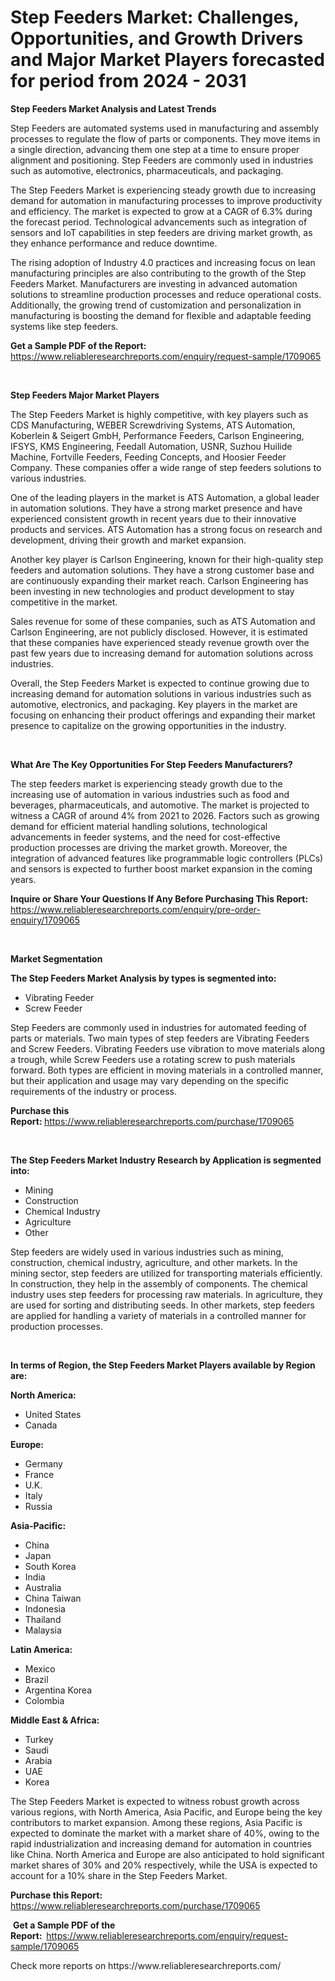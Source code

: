 <p><h1>Step Feeders Market: Challenges, Opportunities, and Growth Drivers and Major Market Players forecasted for period from 2024 - 2031</h1></p><p><strong>Step Feeders Market Analysis and Latest Trends</strong></p>
<p><p>Step Feeders are automated systems used in manufacturing and assembly processes to regulate the flow of parts or components. They move items in a single direction, advancing them one step at a time to ensure proper alignment and positioning. Step Feeders are commonly used in industries such as automotive, electronics, pharmaceuticals, and packaging.</p><p>The Step Feeders Market is experiencing steady growth due to increasing demand for automation in manufacturing processes to improve productivity and efficiency. The market is expected to grow at a CAGR of 6.3% during the forecast period. Technological advancements such as integration of sensors and IoT capabilities in step feeders are driving market growth, as they enhance performance and reduce downtime.</p><p>The rising adoption of Industry 4.0 practices and increasing focus on lean manufacturing principles are also contributing to the growth of the Step Feeders Market. Manufacturers are investing in advanced automation solutions to streamline production processes and reduce operational costs. Additionally, the growing trend of customization and personalization in manufacturing is boosting the demand for flexible and adaptable feeding systems like step feeders.</p></p>
<p><strong>Get a Sample PDF of the Report:&nbsp;</strong> <a href="https://www.reliableresearchreports.com/enquiry/request-sample/1709065">https://www.reliableresearchreports.com/enquiry/request-sample/1709065</a></p>
<p>&nbsp;</p>
<p><strong>Step Feeders Major Market Players</strong></p>
<p><p>The Step Feeders Market is highly competitive, with key players such as CDS Manufacturing, WEBER Screwdriving Systems, ATS Automation, Koberlein & Seigert GmbH, Performance Feeders, Carlson Engineering, IFSYS, KMS Engineering, Feedall Automation, USNR, Suzhou Huilide Machine, Fortville Feeders, Feeding Concepts, and Hoosier Feeder Company. These companies offer a wide range of step feeders solutions to various industries.</p><p>One of the leading players in the market is ATS Automation, a global leader in automation solutions. They have a strong market presence and have experienced consistent growth in recent years due to their innovative products and services. ATS Automation has a strong focus on research and development, driving their growth and market expansion.</p><p>Another key player is Carlson Engineering, known for their high-quality step feeders and automation solutions. They have a strong customer base and are continuously expanding their market reach. Carlson Engineering has been investing in new technologies and product development to stay competitive in the market.</p><p>Sales revenue for some of these companies, such as ATS Automation and Carlson Engineering, are not publicly disclosed. However, it is estimated that these companies have experienced steady revenue growth over the past few years due to increasing demand for automation solutions across industries.</p><p>Overall, the Step Feeders Market is expected to continue growing due to increasing demand for automation solutions in various industries such as automotive, electronics, and packaging. Key players in the market are focusing on enhancing their product offerings and expanding their market presence to capitalize on the growing opportunities in the industry.</p></p>
<p>&nbsp;</p>
<p><strong>What Are The Key Opportunities For Step Feeders Manufacturers?</strong></p>
<p><p>The step feeders market is experiencing steady growth due to the increasing use of automation in various industries such as food and beverages, pharmaceuticals, and automotive. The market is projected to witness a CAGR of around 4% from 2021 to 2026. Factors such as growing demand for efficient material handling solutions, technological advancements in feeder systems, and the need for cost-effective production processes are driving the market growth. Moreover, the integration of advanced features like programmable logic controllers (PLCs) and sensors is expected to further boost market expansion in the coming years.</p></p>
<p><strong>Inquire or Share Your Questions If Any Before Purchasing This Report:</strong> <a href="https://www.reliableresearchreports.com/enquiry/pre-order-enquiry/1709065">https://www.reliableresearchreports.com/enquiry/pre-order-enquiry/1709065</a></p>
<p>&nbsp;</p>
<p><strong>Market Segmentation</strong></p>
<p><strong>The Step Feeders Market Analysis by types is segmented into:</strong></p>
<p><ul><li>Vibrating Feeder</li><li>Screw Feeder</li></ul></p>
<p><p>Step Feeders are commonly used in industries for automated feeding of parts or materials. Two main types of step feeders are Vibrating Feeders and Screw Feeders. Vibrating Feeders use vibration to move materials along a trough, while Screw Feeders use a rotating screw to push materials forward. Both types are efficient in moving materials in a controlled manner, but their application and usage may vary depending on the specific requirements of the industry or process.</p></p>
<p><strong>Purchase this Report:&nbsp;</strong><a href="https://www.reliableresearchreports.com/purchase/1709065">https://www.reliableresearchreports.com/purchase/1709065</a></p>
<p>&nbsp;</p>
<p><strong>The Step Feeders Market Industry Research by Application is segmented into:</strong></p>
<p><ul><li>Mining</li><li>Construction</li><li>Chemical Industry</li><li>Agriculture</li><li>Other</li></ul></p>
<p><p>Step feeders are widely used in various industries such as mining, construction, chemical industry, agriculture, and other markets. In the mining sector, step feeders are utilized for transporting materials efficiently. In construction, they help in the assembly of components. The chemical industry uses step feeders for processing raw materials. In agriculture, they are used for sorting and distributing seeds. In other markets, step feeders are applied for handling a variety of materials in a controlled manner for production processes.</p></p>
<p>&nbsp;</p>
<p><strong>In terms of Region, the Step Feeders Market Players available by Region are:</strong></p>
<p>
    <p> <strong> North America: </strong>
        <ul>
            <li>United States</li>
            <li>Canada</li>
        </ul>
        </p> 
    <p> <strong> Europe: </strong>
        <ul>
            <li>Germany</li>
            <li>France</li>
            <li>U.K.</li>
            <li>Italy</li>
            <li>Russia</li>
        </ul>
        </p> 
    <p> <strong> Asia-Pacific: </strong>
        <ul>
            <li>China</li>
            <li>Japan</li>
            <li>South Korea</li>
            <li>India</li>
            <li>Australia</li>
            <li>China Taiwan</li>
            <li>Indonesia</li>
            <li>Thailand</li>
            <li>Malaysia</li>
        </ul>
        </p> 
    <p> <strong> Latin America: </strong>
        <ul>
            <li>Mexico</li>
            <li>Brazil</li>
            <li>Argentina Korea</li>
            <li>Colombia</li>
        </ul>
        </p> 
    <p> <strong> Middle East & Africa: </strong>
        <ul>
            <li>Turkey</li>
            <li>Saudi</li>
            <li>Arabia</li>
            <li>UAE</li>
            <li>Korea</li>
        </ul>
    </p>
    </p>
<p><p>The Step Feeders Market is expected to witness robust growth across various regions, with North America, Asia Pacific, and Europe being the key contributors to market expansion. Among these regions, Asia Pacific is expected to dominate the market with a market share of 40%, owing to the rapid industrialization and increasing demand for automation in countries like China. North America and Europe are also anticipated to hold significant market shares of 30% and 20% respectively, while the USA is expected to account for a 10% share in the Step Feeders Market.</p></p>
<p><strong>Purchase this Report: </strong><a href="https://www.reliableresearchreports.com/purchase/1709065">https://www.reliableresearchreports.com/purchase/1709065</a></p>
<p>&nbsp;<strong>Get a Sample PDF of the Report:&nbsp;&nbsp;</strong><a href="https://www.reliableresearchreports.com/enquiry/request-sample/1709065">https://www.reliableresearchreports.com/enquiry/request-sample/1709065</a></p>
<p><strong></strong></p>
<p>Check more reports on https://www.reliableresearchreports.com/</p>